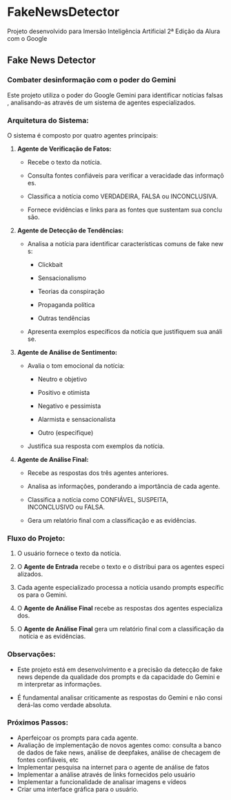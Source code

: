 # FakeNewsDetector
Projeto desenvolvido para Imersão Inteligência Artificial 2ª Edição da Alura com o Google

Fake News Detector
------------------

### Combater desinformação com o poder do Gemini

Este projeto utiliza o poder do Google Gemini para identificar notícias falsas, analisando-as através de um sistema de agentes especializados.

### Arquitetura do Sistema:

O sistema é composto por quatro agentes principais:

1.  **Agente de Verificação de Fatos:**
    
    *   Recebe o texto da notícia.
        
    *   Consulta fontes confiáveis para verificar a veracidade das informações.
        
    *   Classifica a notícia como VERDADEIRA, FALSA ou INCONCLUSIVA.
        
    *   Fornece evidências e links para as fontes que sustentam sua conclusão.
        
2.  **Agente de Detecção de Tendências:**
    
    *   Analisa a notícia para identificar características comuns de fake news:
        
        *   Clickbait
            
        *   Sensacionalismo
            
        *   Teorias da conspiração
            
        *   Propaganda política
            
        *   Outras tendências
            
    *   Apresenta exemplos específicos da notícia que justifiquem sua análise.
        
3.  **Agente de Análise de Sentimento:**
    
    *   Avalia o tom emocional da notícia:
        
        *   Neutro e objetivo
            
        *   Positivo e otimista
            
        *   Negativo e pessimista
            
        *   Alarmista e sensacionalista
            
        *   Outro (especifique)
            
    *   Justifica sua resposta com exemplos da notícia.
        
4.  **Agente de Análise Final:**
    
    *   Recebe as respostas dos três agentes anteriores.
        
    *   Analisa as informações, ponderando a importância de cada agente.
        
    *   Classifica a notícia como CONFIÁVEL, SUSPEITA, INCONCLUSIVO ou FALSA.
        
    *   Gera um relatório final com a classificação e as evidências.
        

### Fluxo do Projeto:

1.  O usuário fornece o texto da notícia.
    
2.  O **Agente de Entrada** recebe o texto e o distribui para os agentes especializados.
    
3.  Cada agente especializado processa a notícia usando prompts específicos para o Gemini.
    
4.  O **Agente de Análise Final** recebe as respostas dos agentes especializados.
    
5.  O **Agente de Análise Final** gera um relatório final com a classificação da notícia e as evidências.
    

### Observações:

*   Este projeto está em desenvolvimento e a precisão da detecção de fake news depende da qualidade dos prompts e da capacidade do Gemini em interpretar as informações.
    
*   É fundamental analisar criticamente as respostas do Gemini e não considerá-las como verdade absoluta.
    

### Próximos Passos:

*   Aperfeiçoar os prompts para cada agente.
*   Avaliação de implementação de novos agentes como: consulta a banco de dados de fake news, análise de deepfakes, análise de checagem de fontes confiáveis, etc
*   Implementar pesquisa na internet para o agente de análise de fatos
*   Implementar a análise através de links fornecidos pelo usuário
*   Implementar a funcionalidade de analisar imagens e vídeos
*   Criar uma interface gráfica para o usuário.
